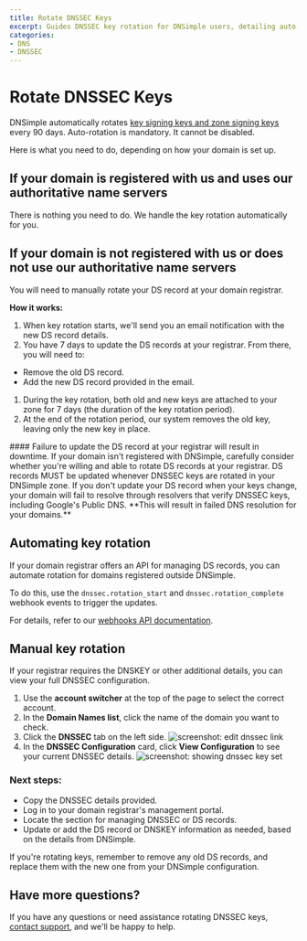 ```yaml
---
title: Rotate DNSSEC Keys
excerpt: Guides DNSSEC key rotation for DNSimple users, detailing auto-rotation and essential manual steps to maintain domain security.
categories:
- DNS
- DNSSEC
---
```


# Rotate DNSSEC Keys

DNSimple automatically rotates [key signing keys and zone signing keys](/articles/types-of-dnssec-keys/) every 90 days. Auto-rotation is mandatory. It cannot be disabled.

Here is what you need to do, depending on how your domain is set up.

## If your domain is registered with us and uses our authoritative name servers
There is nothing you need to do. We handle the key rotation automatically for you.

## If your domain is not registered with us or does not use our authoritative name servers
You will need to manually rotate your DS record at your domain registrar.

**How it works:**

1. When key rotation starts, we'll send you an email notification with the new DS record details.
1. You have 7 days to update the DS records at your registrar. From there, you will need to:
  - Remove the old DS record.
  - Add the new DS record provided in the email.
1. During the key rotation, both old and new keys are attached to your zone for 7 days (the duration of the key rotation period).
1. At the end of the rotation period, our system removes the old key, leaving only the new key in place.

<warning>
#### Failure to update the DS record at your registrar will result in downtime.
If your domain isn't registered with DNSimple, carefully consider whether you're willing and able to rotate DS records at your registrar. DS records MUST be updated whenever DNSSEC keys are rotated in your DNSimple zone. If you don't update your DS record when your keys change, your domain will fail to resolve through resolvers that verify DNSSEC keys, including Google's Public DNS. **This will result in failed DNS resolution for your domains.**
</warning>

## Automating key rotation
If your domain registrar offers an API for managing DS records, you can automate rotation for domains registered outside DNSimple.

To do this, use the `dnssec.rotation_start` and `dnssec.rotation_complete` webhook events to trigger the updates.

For details, refer to our [webhooks API documentation](https://developer.dnsimple.com/v2/webhooks/webhooks/).

## Manual key rotation
If your registrar requires the DNSKEY or other additional details, you can view your full DNSSEC configuration.

1. Use the **account switcher** at the top of the page to select the correct account.
1. In the **Domain Names list**, click the name of the domain you want to check.
1. Click the **DNSSEC** tab on the left side.
  ![screenshot: edit dnssec link](/files/dnssec-tab-location.png)
1. In the **DNSSEC Configuration** card, click **View Configuration** to see your current DNSSEC details.
  ![screenshot: showing dnssec key set](/files/dnssec-key-set.png)


### Next steps:
- Copy the DNSSEC details provided.
- Log in to your domain registrar's management portal.
- Locate the section for managing DNSSEC or DS records.
- Update or add the DS record or DNSKEY information as needed, based on the details from DNSimple.

If you're rotating keys, remember to remove any old DS records, and replace them with the new one from your DNSimple configuration.

## Have more questions?
If you have any questions or need assistance rotating DNSSEC keys, [contact support](https://dnsimple.com/contact), and we'll be happy to help.

